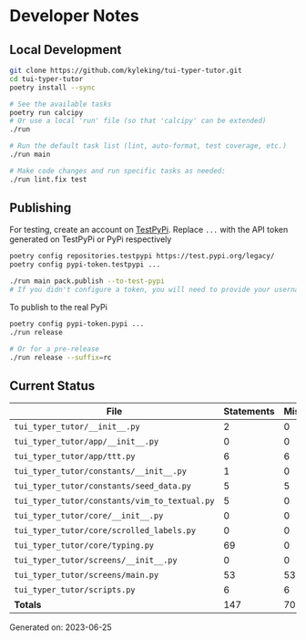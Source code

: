 # Developer Notes

## Local Development

```sh
git clone https://github.com/kyleking/tui-typer-tutor.git
cd tui-typer-tutor
poetry install --sync

# See the available tasks
poetry run calcipy
# Or use a local 'run' file (so that 'calcipy' can be extended)
./run

# Run the default task list (lint, auto-format, test coverage, etc.)
./run main

# Make code changes and run specific tasks as needed:
./run lint.fix test
```

## Publishing

For testing, create an account on [TestPyPi](https://test.pypi.org/legacy/). Replace `...` with the API token generated on TestPyPi or PyPi respectively

```sh
poetry config repositories.testpypi https://test.pypi.org/legacy/
poetry config pypi-token.testpypi ...

./run main pack.publish --to-test-pypi
# If you didn't configure a token, you will need to provide your username and password to publish
```

To publish to the real PyPi

```sh
poetry config pypi-token.pypi ...
./run release

# Or for a pre-release
./run release --suffix=rc
```

## Current Status

<!-- {cts} COVERAGE -->
| File                                          |   Statements |   Missing |   Excluded | Coverage   |
|-----------------------------------------------|--------------|-----------|------------|------------|
| `tui_typer_tutor/__init__.py`                 |            2 |         0 |          0 | 100.0%     |
| `tui_typer_tutor/app/__init__.py`             |            0 |         0 |          0 | 100.0%     |
| `tui_typer_tutor/app/ttt.py`                  |            6 |         6 |          0 | 0.0%       |
| `tui_typer_tutor/constants/__init__.py`       |            1 |         0 |          0 | 100.0%     |
| `tui_typer_tutor/constants/seed_data.py`      |            5 |         5 |          0 | 0.0%       |
| `tui_typer_tutor/constants/vim_to_textual.py` |            5 |         0 |          0 | 100.0%     |
| `tui_typer_tutor/core/__init__.py`            |            0 |         0 |          0 | 100.0%     |
| `tui_typer_tutor/core/scrolled_labels.py`     |            0 |         0 |          0 | 100.0%     |
| `tui_typer_tutor/core/typing.py`              |           69 |         0 |          0 | 100.0%     |
| `tui_typer_tutor/screens/__init__.py`         |            0 |         0 |          0 | 100.0%     |
| `tui_typer_tutor/screens/main.py`             |           53 |        53 |          0 | 0.0%       |
| `tui_typer_tutor/scripts.py`                  |            6 |         6 |          6 | 0.0%       |
| **Totals**                                    |          147 |        70 |          6 | 52.8%      |

Generated on: 2023-06-25
<!-- {cte} -->
